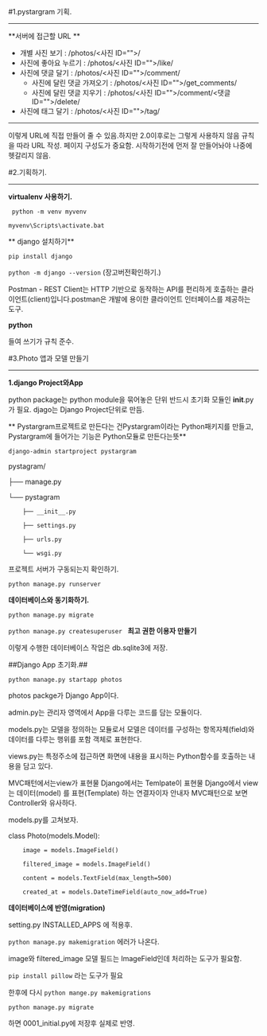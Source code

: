 #1.pystargram 기획.

***
**서버에  접근할 URL **

- 개별 사진 보기 : /photos/<사진 ID="">/
- 사진에 좋아요 누르기 : /photos/<사진 ID="">/like/
- 사진에 댓글 달기 : /photos/<사진 ID="">/comment/ 
  - 사진에 달린 댓글 가져오기 : /photos/<사진 ID="">/get_comments/
  - 사진에 달린 댓글 지우기 : /photos/<사진 ID="">/comment/<댓글 ID="">/delete/
- 사진에 태그 달기 : /photos/<사진 ID="">/tag/
***
  이렇게 URL에 직접 만들어 줄 수 있음.하지만 2.0이후로는 그렇게 사용하지 않음
  규칙을 따라 URL 작성.
  페이지 구성도가 중요함. 시작하기전에 먼저 잘 만들어놔야 나중에 헷갈리지 않음.





#2.기획하기.

***
**virtualenv 사용하기.**

`` 
python -m venv myvenv
``

``
 myvenv\Scripts\activate.bat
``

** django 설치하기**

``
pip install django
``

``
 python -m django --version
``
 (장고버전확인하기.)
 

Postman - REST Client는 HTTP 기반으로 동작하는 API를 편리하게 호출하는 클라이언트(client)입니다.postman은 개발에 용이한 클라이언트 인터페이스를 제공하는 도구.

**python**

들여 쓰기가 규칙 준수.


#3.Photo 앱과 모델 만들기 
***

**1.django Project와App**

python package는 python module을 묶어놓은 단위 
반드시 초기화 모듈인  __init__.py  가 필요.
djago는 Django Project단위로 만듬.

** Pystargram프로젝트로 만든다는 건Pystargram이라는 Python패키지를 만들고, Pystargram에 들어가는 기능은 Python모듈로 만든다는뜻**

``
django-admin startproject pystargram
``


pystagram/

├── manage.py

└── pystagram

        ├── __init__.py

        ├── settings.py

        ├── urls.py

        └── wsgi.py

프로젝트 서버가 구동되는지 확인하기.

``
python manage.py runserver
``

**데이터베이스와 동기화하기.**

``python manage.py migrate
``

``python manage.py createsuperuser
``
**최고 권한 이용자 만들기**

이렇게 수행한 데이터베이스 작업은 db.sqlite3에 저장.

##Django App 초기화.##

``
python manage.py startapp photos
``


photos packge가 Django App이다.  

admin.py는 관리자 영역에서 App을 다루는 코드를 담는 모듈이다.

models.py는 모델을 정의하는 모듈로서 모델은 데이터를 구성하는 항목자체(field)와 데이터를 다루는 행위를 포함 객체로 표현한다.

views.py는 특정주소에 접근하면 화면에 내용을 표시하는 Python함수를 호출하는 내용을 담고 있다.

MVC패턴에서는view가 표현물  Django에서는 Temlpate이 표현물
 Django에서 view는 데이터(model) 를 표현(Template) 하는 연결자이자 안내자 MVC패턴으로 보면 Controller와 유사하다. 


models.py를 고쳐보자.

class Photo(models.Model):

        image = models.ImageField()

        filtered_image = models.ImageField()

        content = models.TextField(max_length=500)
    
        created_at = models.DateTimeField(auto_now_add=True)

**데이터베이스에 반영(migration)**

setting.py INSTALLED_APPS 에 적용후.

``
python manage.py makemigration
``
에러가 나온다.

image와 filtered_image 모델 필드는 ImageField인데 처리하는 도구가 필요함.

``
pip install pillow
``
라는 도구가 필요 

한후에 다시 
``python mange.py makemigrations
``

``
python manage.py migrate
``

하면 0001_initial.py에 저장후 실제로 반영.















